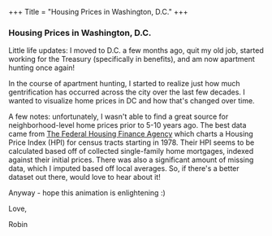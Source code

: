 +++
Title = "Housing Prices in Washington, D.C."
+++

### Housing Prices in Washington, D.C.

Little life updates: I moved to D.C. a few months ago, quit my old job, started working for the Treasury (specifically in benefits), and am now apartment hunting once again! 

In the course of apartment hunting, I started to realize just how much gentrification has occurred across the city over the last few decades. I wanted to visualize home prices in DC and how that's changed over time. 

A few notes: unfortunately, I wasn't able to find a great source for neighborhood-level home prices prior to 5-10 years ago. The best data came from [The Federal Housing Finance Agency](https://www.fhfa.gov/DataTools/Downloads/Pages/House-Price-Index-Datasets.aspx) which charts a Housing Price Index (HPI) for census tracts starting in 1978. Their HPI seems to be calculated based off of collected single-family home mortgages, indexed against their initial prices. There was also a significant amount of missing data, which I imputed based off local averages. So, if there's a better dataset out there, would love to hear about it!  

Anyway - hope this animation is enlightening :) 

Love,

Robin


<embed src="dc_housing_map.gif" width="500px" height="500px" />
<embed src="dc_housing_median.png"/>




